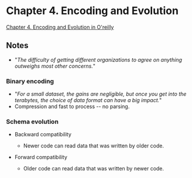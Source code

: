 # Chapter 4. Encoding and Evolution

[Chapter 4. Encoding and Evolution in O'reilly](https://learning.oreilly.com/library/view/designing-data-intensive-applications/9781491903063/ch04.html)

## Notes
- "_The difficulty of getting different organizations to agree on anything outweighs most other concerns._"

### Binary encoding
- "_For a small dataset, the gains are negligible, but once you get into the terabytes, the choice of data format can have a big impact._"
- Compression and fast to process -- no parsing. 

### Schema evolution
- Backward compatibility 
    - Newer code can read data that was written by older code.

- Forward compatibility
    - Older code can read data that was written by newer code.